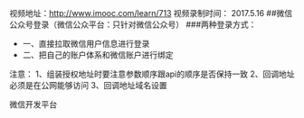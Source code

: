 视频地址：http://www.imooc.com/learn/713
        视频录制时间：
2017.5.16
##微信公众号登录（微信公众平台：只针对微信公众号）
###两种登录方式：
- 一、直接拉取微信用户信息进行登录
- 二、把自己的账户体系和微信账户进行绑定

注意：
1、组装授权地址时要注意参数顺序跟api的顺序是否保持一致
2、回调地址必须是在公网能够访问
3、回调地址域名设置

微信开发平台

